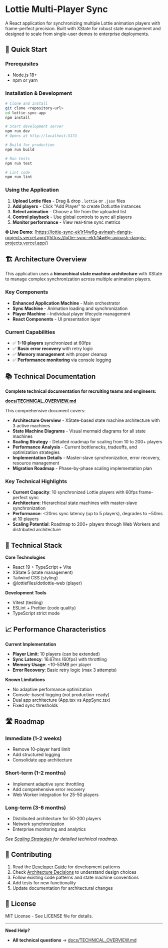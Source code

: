 # Lottie Multi-Player Sync

A React application for synchronizing multiple Lottie animation players with frame-perfect precision. Built with XState for robust state management and designed to scale from single-user demos to enterprise deployments.

## 🚀 Quick Start

### Prerequisites

- Node.js 18+
- npm or yarn

### Installation & Development

```bash
# Clone and install
git clone <repository-url>
cd lottie-sync-app
npm install

# Start development server
npm run dev
# Opens at http://localhost:5173

# Build for production
npm run build

# Run tests
npm run test

# Lint code
npm run lint
```

### Using the Application

1. **Upload Lottie files** - Drag & drop `.lottie` or `.json` files
2. **Add players** - Click "Add Player" to create DotLottie instances
3. **Select animation** - Choose a file from the uploaded list
4. **Control playback** - Use global controls to sync all players
5. **Monitor performance** - View real-time sync metrics

**🌐 Live Demo**: [https://lottie-sync-ek1r14w6g-avinash-dangis-projects.vercel.app/](https://lottie-sync-ek1r14w6g-avinash-dangis-projects.vercel.app/)

## 🏗️ Architecture Overview

This application uses a **hierarchical state machine architecture** with XState to manage complex synchronization across multiple animation players.

### Key Components

- **Enhanced Application Machine** - Main orchestrator
- **Sync Machine** - Animation loading and synchronization
- **Player Machine** - Individual player lifecycle management
- **React Components** - UI presentation layer

### Current Capabilities

- ✅ **1-10 players** synchronized at 60fps
- ✅ **Basic error recovery** with retry logic
- ✅ **Memory management** with proper cleanup
- ✅ **Performance monitoring** via console logging

## 📚 Technical Documentation

**Complete technical documentation for recruiting teams and engineers:**

**[docs/TECHNICAL_OVERVIEW.md](./docs/TECHNICAL_OVERVIEW.md)**

This comprehensive document covers:

- **Architecture Overview** - XState-based state machine architecture with 3 active machines
- **State Machine Diagrams** - Visual mermaid diagrams for all state machines
- **Scaling Strategy** - Detailed roadmap for scaling from 10 to 200+ players
- **Performance Analysis** - Current bottlenecks, tradeoffs, and optimization strategies
- **Implementation Details** - Master-slave synchronization, error recovery, resource management
- **Migration Roadmap** - Phase-by-phase scaling implementation plan

### Key Technical Highlights

- **Current Capacity**: 10 synchronized Lottie players with 60fps frame-perfect sync
- **Architecture**: Hierarchical state machines with master-slave synchronization
- **Performance**: <20ms sync latency (up to 5 players), degrades to ~50ms at 10 players
- **Scaling Potential**: Roadmap to 200+ players through Web Workers and distributed architecture

## 🔧 Technical Stack

**Core Technologies**

- React 19 + TypeScript + Vite
- XState 5 (state management)
- Tailwind CSS (styling)
- @lottiefiles/dotlottie-web (player)

**Development Tools**

- Vitest (testing)
- ESLint + Prettier (code quality)
- TypeScript strict mode

## 📈 Performance Characteristics

**Current Implementation**

- **Player Limit**: 10 players (can be extended)
- **Sync Latency**: 16.67ms (60fps) with throttling
- **Memory Usage**: ~10-50MB per player
- **Error Recovery**: Basic retry logic (max 3 attempts)

**Known Limitations**

- No adaptive performance optimization
- Console-based logging (not production-ready)
- Dual app architecture (App.tsx vs AppSync.tsx)
- Fixed sync thresholds

## 🛣️ Roadmap

### Immediate (1-2 weeks)

- Remove 10-player hard limit
- Add structured logging
- Consolidate app architecture

### Short-term (1-2 months)

- Implement adaptive sync throttling
- Add comprehensive error recovery
- Web Worker integration for 25-50 players

### Long-term (3-6 months)

- Distributed architecture for 50-200 players
- Network synchronization
- Enterprise monitoring and analytics

_See [Scaling Strategies](./docs/SCALING_STRATEGIES.md) for detailed technical roadmap._

## 🤝 Contributing

1. Read the [Developer Guide](./docs/DEVELOPER_GUIDE.md) for development patterns
2. Check [Architecture Decisions](./docs/ARCHITECTURE.md) to understand design choices
3. Follow existing code patterns and state machine conventions
4. Add tests for new functionality
5. Update documentation for architectural changes

## 📄 License

MIT License - See LICENSE file for details.

---

**Need Help?**

- **All technical questions** → [docs/TECHNICAL_OVERVIEW.md](./docs/TECHNICAL_OVERVIEW.md)
